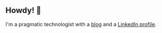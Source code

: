 ## Howdy! 👋

I'm a pragmatic technologist with a [blog](https://wahlnetwork.com/) and a [LinkedIn profile](https://www.linkedin.com/in/wahlchris/).
